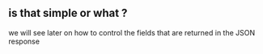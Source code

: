 ## is that simple or what ?

we will see later on how to control the fields that are returned in the JSON response
